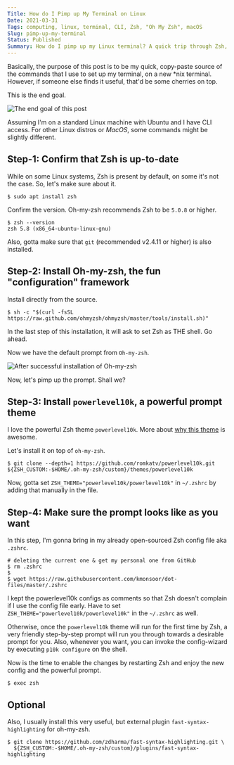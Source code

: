 ```yaml
---
Title: How do I Pimp up My Terminal on Linux
Date: 2021-03-31
Tags: computing, linux, terminal, CLI, Zsh, "Oh My Zsh", macOS
Slug: pimp-up-my-terminal
Status: Published
Summary: How do I pimp up my Linux terminal? A quick trip through Zsh, Oh-my-zsh, and other power tools to make the command-line based workflow smooth and cool.
---
```


Basically, the purpose of this post is to be my quick, copy-paste source of the commands that I use to set up my terminal, on a new *nix terminal.
However, if someone else finds it useful, that'd be some cherries on top.

This is the end goal.

![The end goal of this post](https://i.imgur.com/YqnBifw.png)

Assuming I'm on a standard Linux machine with Ubuntu and I have CLI access. For other Linux distros or *MacOS*, some commands might be slightly different.

Step-1: Confirm that Zsh is up-to-date
--------------------------------------
While on some Linux systems, Zsh is present by default, on some it's not the case. So, let's make sure about it.

```
$ sudo apt install zsh
```

Confirm the version. Oh-my-zsh recommends Zsh to be `5.0.8` or higher.

```
$ zsh --version
zsh 5.8 (x86_64-ubuntu-linux-gnu)
```

Also, gotta make sure that `git` (recommended v2.4.11 or higher) is also installed.

  
  
Step-2: Install Oh-my-zsh, the fun "configuration" framework
------------------------------------------------------------
Install directly from the source.

`$ sh -c "$(curl -fsSL https://raw.github.com/ohmyzsh/ohmyzsh/master/tools/install.sh)"`


In the last step of this installation, it will ask to set Zsh as THE shell. Go ahead.

Now we have the default prompt from `Oh-my-zsh`. 

![After successful installation of Oh-my-zsh](https://i.imgur.com/HOVqqvi.png)

Now, let's pimp up the prompt. Shall we?
  
  
Step-3: Install `powerlevel10k`, a powerful prompt theme
--------------------------------------------------------

I love the powerful Zsh theme `powerlevel10k`. More about [why this theme](https://github.com/romkatv/powerlevel10k#features) is awesome.

Let's install it on top of `oh-my-zsh`.

```
$ git clone --depth=1 https://github.com/romkatv/powerlevel10k.git ${ZSH_CUSTOM:-$HOME/.oh-my-zsh/custom}/themes/powerlevel10k
```

Now, gotta set `ZSH_THEME="powerlevel10k/powerlevel10k"` in `~/.zshrc` by adding that manually in the file.

  
  
Step-4: Make sure the prompt looks like as you want
---------------------------------------------------
In this step, I'm gonna bring in my already open-sourced Zsh config file aka `.zshrc`. 

```
# deleting the current one & get my personal one from GitHub
$ rm .zshrc
$
$ wget https://raw.githubusercontent.com/kmonsoor/dot-files/master/.zshrc
```

I kept the powerlevel10k configs as comments so that Zsh doesn't complain if I use the config file early.
Have to set `ZSH_THEME="powerlevel10k/powerlevel10k"` in the `~/.zshrc` as well.

Otherwise, once the `powerlevel10k` theme will run for the first time by Zsh, a very friendly step-by-step prompt will run you through towards a desirable prompt for you. Also, whenever you want, you can invoke the config-wizard by executing `p10k configure` on the shell.

Now is the time to enable the changes by restarting Zsh and enjoy the new config and the powerful prompt.

```
$ exec zsh
```


Optional
--------
Also, I usually install this very useful, but external plugin `fast-syntax-highlighting` for oh-my-zsh.

```
$ git clone https://github.com/zdharma/fast-syntax-highlighting.git \
  ${ZSH_CUSTOM:-$HOME/.oh-my-zsh/custom}/plugins/fast-syntax-highlighting
```
